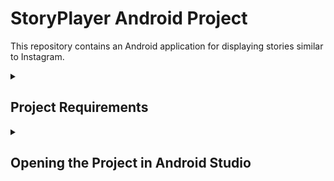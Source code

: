 # StoryPlayer Android Project

This repository contains an Android application for displaying stories similar to Instagram.

<details><summary><h2> Project Requirements</h2></summary>

Create a UI component which will be a very simple version of Instagram’s Story Player.
The followings are what your module needs to be able to do.
1. Cubic transition among story groups.
2. Pause the story immediately when the users rest and hold, continue when lifted.
3. Go to the previous story and/or story group when users tapped left.
4. Go to the next story and/or story group when users tapped right.
5. Story media could be dummy images and videos on the internet to be downloaded by the player.
6. Duration for images is 5 seconds.
7. Durations for videos are their content length.
8. Each story in a story group should have an individual progress bar on top of the screen which arranges itself according to its duration.
9. While users swiping among story groups, story groups should start from the story they left off unless they are seeing for the first time.

</details>

<details><summary><h2> Opening the Project in Android Studio</h2></summary>


To open the project in Android Studio, follow these steps:

1. Clone the repository to your local machine.
2. Open Android Studio.
3. On the Welcome screen, click "Open an Existing Project".
4. Navigate to the cloned repository directory.
5. Open the `StoryPlayer` subdirectory as the project root.

6. You can follow the images to switch to the Android Scope also


<img width="778" alt="Screenshot 2024-04-25 at 10 23 56" src="https://github.com/egecans/StoryPlayer/assets/87999176/57698548-ae54-4b87-8709-030d9f050ae1">
<img width="1393" alt="Screenshot 2024-04-25 at 11 11 51" src="https://github.com/egecans/StoryPlayer/assets/87999176/e54267c6-e267-4eb6-aa38-529257f6c934">
<img width="425" alt="Screenshot 2024-04-25 at 10 32 09" src="https://github.com/egecans/StoryPlayer/assets/87999176/fa068266-77a5-4419-b5ae-766420102412">

<details><summary><h3> If it couldn't work somehow you should do Invalidate caches from file -> invalidate caches.. </h3></summary>
<img width="1434" alt="Screenshot 2024-04-25 at 11 08 12" src="https://github.com/egecans/StoryPlayer/assets/87999176/4436c759-52c9-41f4-b606-71ead904316b">
<img width="781" alt="Screenshot 2024-04-25 at 11 08 55" src="https://github.com/egecans/StoryPlayer/assets/87999176/07dd091b-0195-411d-bb04-7e8da4e9ca4d">
<img width="1439" alt="Screenshot 2024-04-25 at 11 12 50" src="https://github.com/egecans/StoryPlayer/assets/87999176/5ec66d11-cacc-4c89-9668-80d1d12a1716">

</details>

</details>




